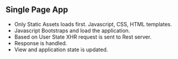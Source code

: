 ##  Single Page App

* Only Static Assets loads first. Javascript, CSS, HTML templates.
* Javascript Bootstraps and load the application.
* Based on User State XHR request is sent to Rest server.
* Response is handled.
* View and application state is updated.
